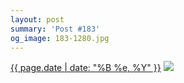 ```yaml
---
layout: post
summary: 'Post #183'
og_image: 183-1280.jpg
---
```


<p>
  <time><a href="/183">{{ page.date | date: "%B %e, %Y" }}</a></time>
  <a href="/183"><img src="{{ site.assets_url }}/183-640.jpg" srcset="{{ site.assets_url }}/183-1280.jpg 1280w, {{ site.assets_url }}/183-960.jpg 960w, {{ site.assets_url }}/183-640.jpg 640w, {{ site.assets_url }}/183-320.jpg 320w" sizes="(min-width: 700px) 50vw, calc(100vw - 2rem)" /></a>
</p>
